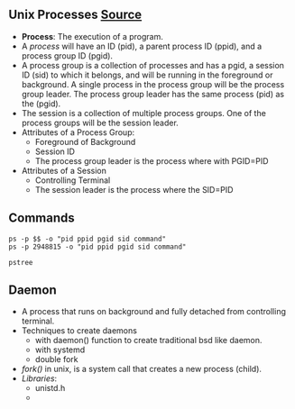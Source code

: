 ##  Unix Processes [Source](https://lloydrochester.com/post/unix/unix-process-tutorial/)
- **Process**: The execution of a program.
- A _process_ will have an ID (pid), a parent process ID (ppid), and a process group ID (pgid).
- A process group is a collection of processes and has a pgid, a session ID (sid) to which it belongs, and will be running in the foreground or background. A single process in the process group will be the process group leader. The process group leader has the same process (pid) as the (pgid).
- The session is a collection of multiple process groups. One of the process groups will be the session leader.
- Attributes of a Process Group:
	- Foreground of Background
	- Session ID
	- The process group leader is the process where with PGID=PID
- Attributes of a Session
	- Controlling Terminal
	- The session leader is the process where the SID=PID

## Commands
```shell
ps -p $$ -o "pid ppid pgid sid command"
ps -p 2948815 -o "pid ppid pgid sid command"
```

```shell
pstree
```

## Daemon
- A process that runs on background and fully detached from controlling terminal.
- Techniques to create daemons
	- with daemon() function to create traditional bsd like daemon.
	- with systemd
	- double fork
- *fork()* in unix, is a system call that creates a new process (child).
- *Libraries*: 
	- unistd.h
	- 